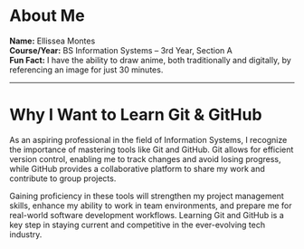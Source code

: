 <h1>About Me</h1>

<p><strong>Name:</strong> Ellissea Montes<br>
<strong>Course/Year:</strong> BS Information Systems – 3rd Year, Section A<br>
<strong>Fun Fact:</strong> I have the ability to draw anime, both traditionally and digitally, by referencing an image for just 30 minutes.</p>

<hr>

<h1>Why I Want to Learn Git & GitHub</h1>

<p>As an aspiring professional in the field of Information Systems, I recognize the importance of mastering tools like Git and GitHub. Git allows for efficient version control, enabling me to track changes and avoid losing progress, while GitHub provides a collaborative platform to share my work and contribute to group projects.</p>

<p>Gaining proficiency in these tools will strengthen my project management skills, enhance my ability to work in team environments, and prepare me for real-world software development workflows. Learning Git and GitHub is a key step in staying current and competitive in the ever-evolving tech industry.</p>
